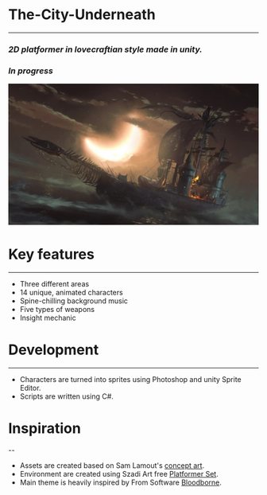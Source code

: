 # The-City-Underneath
---
### *2D platformer in lovecraftian style made in unity.*
### *In progress*
![Cornucopia](Assets/Environment/Artwork/cornucopia.jpg?raw=true)
# Key features
---
* Three different areas
* 14 unique, animated characters
* Spine-chilling background music
* Five types of weapons
* Insight mechanic

# Development
---
* Characters are turned into sprites using Photoshop and unity Sprite Editor.
* Scripts are written using C#.

# Inspiration
--
* Assets are created based on Sam Lamout's [concept art](https://moonskinned.co.uk/projects/nYXK96?album_id=1029802).
* Environment are created using Szadi Art free [Platformer Set](https://assetstore.unity.com/packages/2d/environments/platformer-set-150023).
* Main theme is heavily inspired by From Software [Bloodborne](https://www.fromsoftware.jp/ww/detail.html?csm=094).
